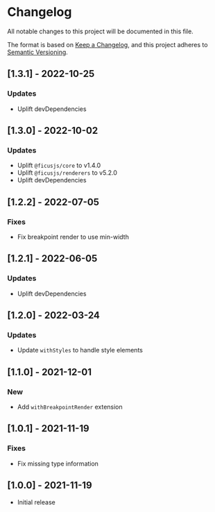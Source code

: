 # Changelog
All notable changes to this project will be documented in this file.

The format is based on [Keep a Changelog](https://keepachangelog.com/en/1.0.0/),
and this project adheres to [Semantic Versioning](https://semver.org/spec/v2.0.0.html).

## [1.3.1] - 2022-10-25

### Updates
- Uplift devDependencies

## [1.3.0] - 2022-10-02

### Updates
- Uplift `@ficusjs/core` to v1.4.0
- Uplift `@ficusjs/renderers` to v5.2.0
- Uplift devDependencies

## [1.2.2] - 2022-07-05

### Fixes
- Fix breakpoint render to use min-width

## [1.2.1] - 2022-06-05

### Updates
- Uplift devDependencies

## [1.2.0] - 2022-03-24

### Updates
- Update `withStyles` to handle style elements

## [1.1.0] - 2021-12-01

### New
- Add `withBreakpointRender` extension

## [1.0.1] - 2021-11-19

### Fixes
- Fix missing type information

## [1.0.0] - 2021-11-19

- Initial release
